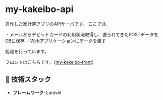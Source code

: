 # my-kakeibo-api

自作した家計簿アプリのAPIサーバです。
ここでは、

・メールからデビットカードの利用状況取得し、送られてきたPOSTデータをDBに保存
・Webアプリケーションにデータを渡す

処理を行っています。

フロントはこちらです。（[my-kakeibo-front](https://github.com/KUNKUN2121/my_kakeibo_front)）


## 🔧 技術スタック

- **フレームワーク**: Laravel
